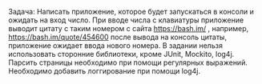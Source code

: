 Задача: Написать приложение, которое будет запускаться в консоли и ожидать на вход число. При вводе числа с клавиатуры
приложение выводит цитату с таким номером с сайта
https://bash.im/ , например, https://bash.im/quote/454600
после вывода на консоль цитаты, приложение ожидает ввода нового номера. В задании нельзя использовать сторонние
библиотеки, кроме JUnit, Mockito, log4j. Парсить страницы необходимо при помощи регулярных выражений. Необходимо
добавить логгирование при помощи log4j.